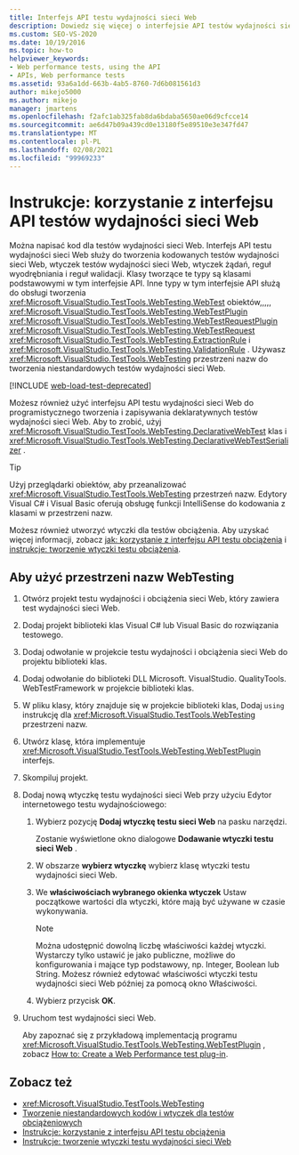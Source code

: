 ```yaml
---
title: Interfejs API testu wydajności sieci Web
description: Dowiedz się więcej o interfejsie API testów wydajności sieci Web, który obsługuje kodowane testy wydajności sieci Web, wtyczki testowe, wtyczki żądań, żądania i reguły wyodrębniania/walidacji.
ms.custom: SEO-VS-2020
ms.date: 10/19/2016
ms.topic: how-to
helpviewer_keywords:
- Web performance tests, using the API
- APIs, Web performance tests
ms.assetid: 93a6a1dd-663b-4ab5-8760-7d6b081561d3
author: mikejo5000
ms.author: mikejo
manager: jmartens
ms.openlocfilehash: f2afc1ab325fab8da6bdaba5650ae06d9cfcce14
ms.sourcegitcommit: ae6d47b09a439cd0e13180f5e89510e3e347fd47
ms.translationtype: MT
ms.contentlocale: pl-PL
ms.lasthandoff: 02/08/2021
ms.locfileid: "99969233"
---
```

# <a name="how-to-use-the-web-performance-test-api"></a>Instrukcje: korzystanie z interfejsu API testów wydajności sieci Web

Można napisać kod dla testów wydajności sieci Web. Interfejs API testu wydajności sieci Web służy do tworzenia kodowanych testów wydajności sieci Web, wtyczek testów wydajności sieci Web, wtyczek żądań, reguł wyodrębniania i reguł walidacji. Klasy tworzące te typy są klasami podstawowymi w tym interfejsie API. Inne typy w tym interfejsie API służą do obsługi tworzenia <xref:Microsoft.VisualStudio.TestTools.WebTesting.WebTest> obiektów,,,,, <xref:Microsoft.VisualStudio.TestTools.WebTesting.WebTestPlugin> <xref:Microsoft.VisualStudio.TestTools.WebTesting.WebTestRequestPlugin> <xref:Microsoft.VisualStudio.TestTools.WebTesting.WebTestRequest> <xref:Microsoft.VisualStudio.TestTools.WebTesting.ExtractionRule> i <xref:Microsoft.VisualStudio.TestTools.WebTesting.ValidationRule> . Używasz <xref:Microsoft.VisualStudio.TestTools.WebTesting> przestrzeni nazw do tworzenia niestandardowych testów wydajności sieci Web.

[!INCLUDE [web-load-test-deprecated](includes/web-load-test-deprecated.md)]

Możesz również użyć interfejsu API testu wydajności sieci Web do programistycznego tworzenia i zapisywania deklaratywnych testów wydajności sieci Web. Aby to zrobić, użyj <xref:Microsoft.VisualStudio.TestTools.WebTesting.DeclarativeWebTest> klas i <xref:Microsoft.VisualStudio.TestTools.WebTesting.DeclarativeWebTestSerializer> .

> [!TIP]
> Użyj przeglądarki obiektów, aby przeanalizować <xref:Microsoft.VisualStudio.TestTools.WebTesting> przestrzeń nazw. Edytory Visual C# i Visual Basic oferują obsługę funkcji IntelliSense do kodowania z klasami w przestrzeni nazw.

Możesz również utworzyć wtyczki dla testów obciążenia. Aby uzyskać więcej informacji, zobacz [jak: korzystanie z interfejsu API testu obciążenia](../test/how-to-use-the-load-test-api.md) i [instrukcje: tworzenie wtyczki testu obciążenia](../test/how-to-create-a-load-test-plug-in.md).

## <a name="to-use-the-webtesting-namespace"></a>Aby użyć przestrzeni nazw WebTesting

1. Otwórz projekt testu wydajności i obciążenia sieci Web, który zawiera test wydajności sieci Web.

2. Dodaj projekt biblioteki klas Visual C# lub Visual Basic do rozwiązania testowego.

3. Dodaj odwołanie w projekcie testu wydajności i obciążenia sieci Web do projektu biblioteki klas.

4. Dodaj odwołanie do biblioteki DLL Microsoft. VisualStudio. QualityTools. WebTestFramework w projekcie biblioteki klas.

5. W pliku klasy, który znajduje się w projekcie biblioteki klas, Dodaj `using` instrukcję dla <xref:Microsoft.VisualStudio.TestTools.WebTesting> przestrzeni nazw.

6. Utwórz klasę, która implementuje <xref:Microsoft.VisualStudio.TestTools.WebTesting.WebTestPlugin> interfejs.

7. Skompiluj projekt.

8. Dodaj nową wtyczkę testu wydajności sieci Web przy użyciu Edytor internetowego testu wydajnościowego:

    1. Wybierz pozycję **Dodaj wtyczkę testu sieci Web** na pasku narzędzi.

         Zostanie wyświetlone okno dialogowe **Dodawanie wtyczki testu sieci Web** .

    2. W obszarze **wybierz wtyczkę** wybierz klasę wtyczki testu wydajności sieci Web.

    3. We **właściwościach wybranego okienka wtyczek** Ustaw początkowe wartości dla wtyczki, które mają być używane w czasie wykonywania.

        > [!NOTE]
        > Można udostępnić dowolną liczbę właściwości każdej wtyczki. Wystarczy tylko ustawić je jako publiczne, możliwe do konfigurowania i mające typ podstawowy, np. Integer, Boolean lub String. Możesz również edytować właściwości wtyczki testu wydajności sieci Web później za pomocą okno Właściwości.

    4. Wybierz przycisk **OK**.

9. Uruchom test wydajności sieci Web.

     Aby zapoznać się z przykładową implementacją programu <xref:Microsoft.VisualStudio.TestTools.WebTesting.WebTestPlugin> , zobacz [How to: Create a Web Performance test plug-in](../test/how-to-create-a-web-performance-test-plug-in.md).

## <a name="see-also"></a>Zobacz też

- <xref:Microsoft.VisualStudio.TestTools.WebTesting>
- [Tworzenie niestandardowych kodów i wtyczek dla testów obciążeniowych](../test/create-custom-code-and-plug-ins-for-load-tests.md)
- [Instrukcje: korzystanie z interfejsu API testu obciążenia](../test/how-to-use-the-load-test-api.md)
- [Instrukcje: tworzenie wtyczki testu wydajności sieci Web](../test/how-to-create-a-web-performance-test-plug-in.md)
